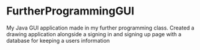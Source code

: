 # FurtherProgrammingGUI
My Java GUI application made in my further programming class.
Created a drawing application alongside a signing in and signing up page with a database for keeping a users information
